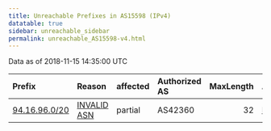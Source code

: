 ```yaml
---
title: Unreachable Prefixes in AS15598 (IPv4)
datatable: true
sidebar: unreachable_sidebar
permalink: unreachable_AS15598-v4.html
---
```


Data as of 2018-11-15 14:35:00 UTC


<div class="datatable-begin"></div>

| Prefix                                               | Reason                                                                                               | affected   | Authorized AS   |   MaxLength | Anchor                                         |   unreachable /24s |
|:-----------------------------------------------------|:-----------------------------------------------------------------------------------------------------|:-----------|:----------------|------------:|:-----------------------------------------------|-------------------:|
| [94.16.96.0/20](https://stat.ripe.net/94.16.96.0/20) | [INVALID ASN](https://rpki-validator.ripe.net/announcement-preview?asn=AS15598&prefix=94.16.96.0/20) | partial    | AS42360         |          32 | [RIPE](unreachable_RIPE_NCC_RPKI_Root-v4.html) |                 16 |

<div class="datatable-end"></div>
